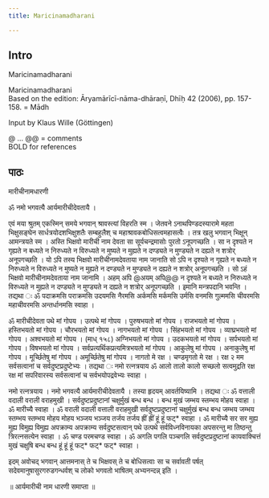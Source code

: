```yaml
---
title: Maricinamadharani

---
```

## Intro
  
  
  
  
 Maricinamadharani   
  
  
  
  
Maricinamadharani  
Based on the edition: Āryamārīcī-nāma-dhāraṇī, Dhīḥ 42 (2006), pp. 157-158. = Mādh  
  
  
Input by Klaus Wille (Göttingen)  
  
  
  
  
@ ... @@ = comments  
BOLD for references  
  
  
  


## पाठः
  
  
  
  
  
  
मारीचीनामधारणी  
  
ॐ नमो भगवत्यै आर्यमारीचीदेवतायै ।  
  
एवं मया श्रुतम् एकस्मिन् समये भगवान् श्रावस्त्यां विहरति स्म । जेतवने ऽनाथपिण्डदस्यारामे महता भिक्षुसङ्घेन सार्धत्रयोदशभिक्षुशतैः सम्बहुलैश् च महाश्रावकबोधिसत्वमहासत्वैः । तत्र खलु भगवान् भिक्षून् आमन्त्रयते स्म । अस्ति भिक्षवो मारीची नाम देवता सा सूर्यचन्द्रमासोः पुरतो ऽनूपगच्छति । सा न दृश्यते न गृह्यते न बध्यते न निरुध्यते न विरुध्यते न मुष्यते न मुह्यते न दण्ड्यते न मुण्ड्यते न दह्यते न शत्रोर् अनूपगच्छति । यो ऽपि तस्य भिक्षवो मारीचीनामदेवताया नाम जानाति सो ऽपि न दृश्यते न गृह्यते न बध्यते न निरुध्यते न विरुध्यते न मुष्यते न मुह्यते न दण्ड्यते न मुण्ड्यते न दह्यते न शत्रोर् अनूपगच्छति । सो ऽहं भिक्षवो मारीचीनामदेवताया नाम जानामि । अहम् अपि @अयम् अपि@@ न दृश्यते न बध्यते न निरुध्यते न विरुध्यते न मुह्यते न दण्ड्यते न मुण्ड्यते न दह्यते न शत्रोर् अनूपगच्छति । इमानि मन्त्रपदानि भवन्ति । तद्यथा ः ॐ पदाक्रमसि पराक्रमसि उदयमसि नैरमसि अर्कमसि मर्कमसि उर्मसि वनमसि गुल्ममसि चीवरमसि महाचीवरमसि अन्तर्धानमसि स्वाहा ।  
  
ॐ मारीचीदेवता पथे मां गोपय । उत्पथे मां गोपय । पुरुषभयतो मां गोपय । राजभयतो मां गोपय । हस्तिभयतो मां गोपय । चौरभयतो मां गोपय । नागभयतो मां गोपय । सिंहभयतो मां गोपय । व्याघ्रभयतो मां गोपय । अश्वभयतो मां गोपय । (माध् १५८) अग्निभयतो मां गोपय । उदकभयतो मां गोपय । सर्पभयतो मां गोपय । विषभयतो मां गोपय । सर्वप्रत्यर्थिकप्रत्यमित्रभयतो मां गोपय । आकुलेषु मां गोपय । अनाकुलेषु मां गोपय । मूर्च्छितेषु मां गोपय । अमूर्च्छितेषु मां गोपय । नागतो मे रक्ष । चण्डमृगतो मे रक्ष । रक्ष २ मम सर्वसत्वानां च सर्वदुष्टप्रदुष्टेभ्यः । तद्यथा ः नमो रत्नत्रयाय ॐ आलो तालो कालो सच्छलो सत्वमुद्रति रक्ष रक्ष मां सपरिवारस्य सर्वसत्वानां च सर्वभयोपद्रवेभ्यः स्वाहा ।  
  
नमो रत्नत्रयाय । नमो भगवत्यै आर्यमारीचीदेवतायै । तस्या हृदयम् आवर्तयिष्यामि । तद्यथा ः ॐ वत्ताली वदाली वराली वराहमुखी । सर्वदुष्टप्रदुष्टानां चक्षुर्मुखं बन्ध बन्ध । बन्ध मुखं जम्भय स्तम्भय मोहय स्वाहा । ॐ मारीच्यै स्वाहा । ॐ वराली वदाली वत्ताली वराहमुखी सर्वदुष्टप्रदुष्टानां चक्षुर्मुखं बन्ध बन्ध जम्भय जम्भय स्तम्भय स्तम्भय मोहय मोहय भञ्जय भञ्जय तर्जय तर्जय ह्रीं ह्रीं हूं हूं फट्* स्वाहा । ॐ मारीच्यै सर सर मुह्य मुह्य विमुह्य विमुह्य अपक्राम्य अपक्राम्य सर्वदुष्टसत्वान् पथे उत्पथे सर्वविध्नविनायका अपसरन्तु मा तिष्ठन्तु त्रिरत्नसत्येन स्वाहा । ॐ चण्ड परमचण्ड स्वाहा । ॐ अगलि पगलि पञ्चगलि सर्वदुष्टप्रदुष्टानां कायवाक्चित्तं मुखं चक्षुषि बन्ध बन्ध हूं हूं हूं फट्* फट्* फट्* स्वाहा ।  
  
इदम् अवोचद् भगवान् आत्तमनास् ते च भिक्षवस् ते च बोधिसत्वाः सा च सर्वावती पर्षत् सदेवमानुषासुरगरुडगन्धर्वश् च लोको भगवतो भाषितम् अभ्यनन्दन्न् इति ।  
  
॥ आर्यमारीची नाम धारणी समाप्ता ॥  
  
  
  
